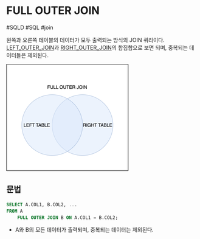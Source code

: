 # FULL OUTER JOIN

#SQLD #SQL #join 

왼쪽과 오른쪽 테이블의 데이터가 모두 출력되는 방식의 JOIN 쿼리이다. [LEFT_OUTER_JOIN](LEFT_OUTER_JOIN.md)과 [RIGHT_OUTER_JOIN](RIGHT_OUTER_JOIN.md)의 합집합으로 보면 되며, 중복되는 데이터들은 제외된다.

![Two circles share intersect part. And circles filled with blue color.](material/FULL_OUTER_JOIN.png)

## 문법

```SQL
SELECT A.COL1, B.COL2, ...
FROM A
	FULL OUTER JOIN B ON A.COL1 = B.COL2;
```

- A와 B의 모든 데이터가 출력되며, 중복되는 데이터는 제외된다.
